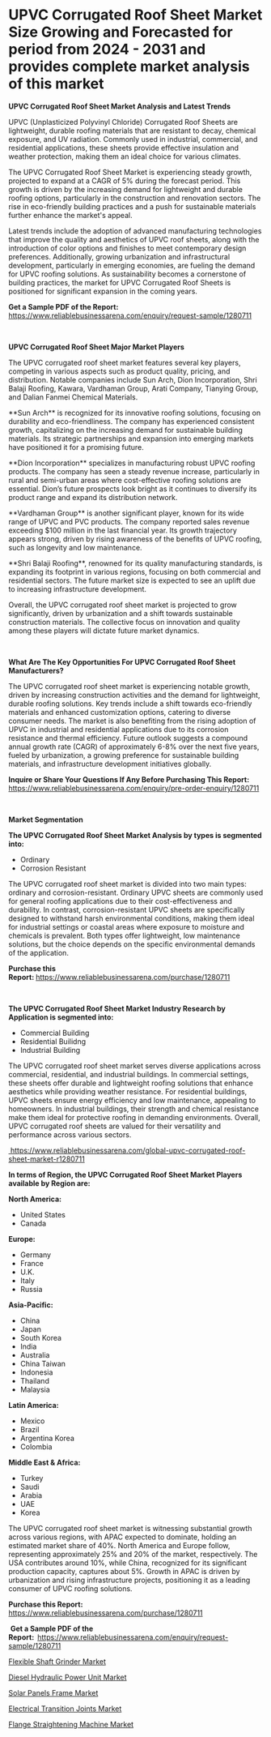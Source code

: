 <p><h1>UPVC Corrugated Roof Sheet Market Size Growing and Forecasted for period from 2024 - 2031 and provides complete market analysis of this market</h1></p><p><strong>UPVC Corrugated Roof Sheet Market Analysis and Latest Trends</strong></p>
<p><p>UPVC (Unplasticized Polyvinyl Chloride) Corrugated Roof Sheets are lightweight, durable roofing materials that are resistant to decay, chemical exposure, and UV radiation. Commonly used in industrial, commercial, and residential applications, these sheets provide effective insulation and weather protection, making them an ideal choice for various climates.</p><p>The UPVC Corrugated Roof Sheet Market is experiencing steady growth, projected to expand at a CAGR of 5% during the forecast period. This growth is driven by the increasing demand for lightweight and durable roofing options, particularly in the construction and renovation sectors. The rise in eco-friendly building practices and a push for sustainable materials further enhance the market's appeal. </p><p>Latest trends include the adoption of advanced manufacturing technologies that improve the quality and aesthetics of UPVC roof sheets, along with the introduction of color options and finishes to meet contemporary design preferences. Additionally, growing urbanization and infrastructural development, particularly in emerging economies, are fueling the demand for UPVC roofing solutions. As sustainability becomes a cornerstone of building practices, the market for UPVC Corrugated Roof Sheets is positioned for significant expansion in the coming years.</p></p>
<p><strong>Get a Sample PDF of the Report:&nbsp;</strong> <a href="https://www.reliablebusinessarena.com/enquiry/request-sample/1280711?utm_campaign=1399&utm_medium=2&utm_source=Github&utm_content=ia&utm_term=18102024&utm_id=upvc-corrugated-roof-sheet">https://www.reliablebusinessarena.com/enquiry/request-sample/1280711</a></p>
<p>&nbsp;</p>
<p><strong>UPVC Corrugated Roof Sheet Major Market Players</strong></p>
<p><p>The UPVC corrugated roof sheet market features several key players, competing in various aspects such as product quality, pricing, and distribution. Notable companies include Sun Arch, Dion Incorporation, Shri Balaji Roofing, Kawara, Vardhaman Group, Arati Company, Tianying Group, and Dalian Fanmei Chemical Materials. </p><p>**Sun Arch** is recognized for its innovative roofing solutions, focusing on durability and eco-friendliness. The company has experienced consistent growth, capitalizing on the increasing demand for sustainable building materials. Its strategic partnerships and expansion into emerging markets have positioned it for a promising future. </p><p>**Dion Incorporation** specializes in manufacturing robust UPVC roofing products. The company has seen a steady revenue increase, particularly in rural and semi-urban areas where cost-effective roofing solutions are essential. Dion’s future prospects look bright as it continues to diversify its product range and expand its distribution network. </p><p>**Vardhaman Group** is another significant player, known for its wide range of UPVC and PVC products. The company reported sales revenue exceeding $100 million in the last financial year. Its growth trajectory appears strong, driven by rising awareness of the benefits of UPVC roofing, such as longevity and low maintenance.</p><p>**Shri Balaji Roofing**, renowned for its quality manufacturing standards, is expanding its footprint in various regions, focusing on both commercial and residential sectors. The future market size is expected to see an uplift due to increasing infrastructure development.</p><p>Overall, the UPVC corrugated roof sheet market is projected to grow significantly, driven by urbanization and a shift towards sustainable construction materials. The collective focus on innovation and quality among these players will dictate future market dynamics.</p></p>
<p>&nbsp;</p>
<p><strong>What Are The Key Opportunities For UPVC Corrugated Roof Sheet Manufacturers?</strong></p>
<p><p>The UPVC corrugated roof sheet market is experiencing notable growth, driven by increasing construction activities and the demand for lightweight, durable roofing solutions. Key trends include a shift towards eco-friendly materials and enhanced customization options, catering to diverse consumer needs. The market is also benefiting from the rising adoption of UPVC in industrial and residential applications due to its corrosion resistance and thermal efficiency. Future outlook suggests a compound annual growth rate (CAGR) of approximately 6-8% over the next five years, fueled by urbanization, a growing preference for sustainable building materials, and infrastructure development initiatives globally.</p></p>
<p><strong>Inquire or Share Your Questions If Any Before Purchasing This Report:</strong> <a href="https://www.reliablebusinessarena.com/enquiry/pre-order-enquiry/1280711?utm_campaign=1399&utm_medium=2&utm_source=Github&utm_content=ia&utm_term=18102024&utm_id=upvc-corrugated-roof-sheet">https://www.reliablebusinessarena.com/enquiry/pre-order-enquiry/1280711</a></p>
<p>&nbsp;</p>
<p><strong>Market Segmentation</strong></p>
<p><strong>The UPVC Corrugated Roof Sheet Market Analysis by types is segmented into:</strong></p>
<p><ul><li>Ordinary</li><li>Corrosion Resistant</li></ul></p>
<p><p>The UPVC corrugated roof sheet market is divided into two main types: ordinary and corrosion-resistant. Ordinary UPVC sheets are commonly used for general roofing applications due to their cost-effectiveness and durability. In contrast, corrosion-resistant UPVC sheets are specifically designed to withstand harsh environmental conditions, making them ideal for industrial settings or coastal areas where exposure to moisture and chemicals is prevalent. Both types offer lightweight, low maintenance solutions, but the choice depends on the specific environmental demands of the application.</p></p>
<p><strong>Purchase this Report:&nbsp;</strong><a href="https://www.reliablebusinessarena.com/purchase/1280711?utm_campaign=1399&utm_medium=2&utm_source=Github&utm_content=ia&utm_term=18102024&utm_id=upvc-corrugated-roof-sheet">https://www.reliablebusinessarena.com/purchase/1280711</a></p>
<p>&nbsp;</p>
<p><strong>The UPVC Corrugated Roof Sheet Market Industry Research by Application is segmented into:</strong></p>
<p><ul><li>Commercial Building</li><li>Residential Builidng</li><li>Industrial Building</li></ul></p>
<p><p>The UPVC corrugated roof sheet market serves diverse applications across commercial, residential, and industrial buildings. In commercial settings, these sheets offer durable and lightweight roofing solutions that enhance aesthetics while providing weather resistance. For residential buildings, UPVC sheets ensure energy efficiency and low maintenance, appealing to homeowners. In industrial buildings, their strength and chemical resistance make them ideal for protective roofing in demanding environments. Overall, UPVC corrugated roof sheets are valued for their versatility and performance across various sectors.</p></p>
<p><a href="https://www.reliablebusinessarena.com/global-upvc-corrugated-roof-sheet-market-r1280711?utm_campaign=1399&utm_medium=2&utm_source=Github&utm_content=ia&utm_term=18102024&utm_id=upvc-corrugated-roof-sheet">&nbsp;https://www.reliablebusinessarena.com/global-upvc-corrugated-roof-sheet-market-r1280711</a></p>
<p><strong>In terms of Region, the UPVC Corrugated Roof Sheet Market Players available by Region are:</strong></p>
<p>
    <p> <strong> North America: </strong>
        <ul>
            <li>United States</li>
            <li>Canada</li>
        </ul>
        </p> 
    <p> <strong> Europe: </strong>
        <ul>
            <li>Germany</li>
            <li>France</li>
            <li>U.K.</li>
            <li>Italy</li>
            <li>Russia</li>
        </ul>
        </p> 
    <p> <strong> Asia-Pacific: </strong>
        <ul>
            <li>China</li>
            <li>Japan</li>
            <li>South Korea</li>
            <li>India</li>
            <li>Australia</li>
            <li>China Taiwan</li>
            <li>Indonesia</li>
            <li>Thailand</li>
            <li>Malaysia</li>
        </ul>
        </p> 
    <p> <strong> Latin America: </strong>
        <ul>
            <li>Mexico</li>
            <li>Brazil</li>
            <li>Argentina Korea</li>
            <li>Colombia</li>
        </ul>
        </p> 
    <p> <strong> Middle East & Africa: </strong>
        <ul>
            <li>Turkey</li>
            <li>Saudi</li>
            <li>Arabia</li>
            <li>UAE</li>
            <li>Korea</li>
        </ul>
    </p>
    </p>
<p><p>The UPVC corrugated roof sheet market is witnessing substantial growth across various regions, with APAC expected to dominate, holding an estimated market share of 40%. North America and Europe follow, representing approximately 25% and 20% of the market, respectively. The USA contributes around 10%, while China, recognized for its significant production capacity, captures about 5%. Growth in APAC is driven by urbanization and rising infrastructure projects, positioning it as a leading consumer of UPVC roofing solutions.</p></p>
<p><strong>Purchase this Report: </strong><a href="https://www.reliablebusinessarena.com/purchase/1280711?utm_campaign=1399&utm_medium=2&utm_source=Github&utm_content=ia&utm_term=18102024&utm_id=upvc-corrugated-roof-sheet">https://www.reliablebusinessarena.com/purchase/1280711</a></p>
<p>&nbsp;<strong>Get a Sample PDF of the Report:&nbsp;&nbsp;</strong><a href="https://www.reliablebusinessarena.com/enquiry/request-sample/1280711?utm_campaign=1399&utm_medium=2&utm_source=Github&utm_content=ia&utm_term=18102024&utm_id=upvc-corrugated-roof-sheet">https://www.reliablebusinessarena.com/enquiry/request-sample/1280711</a></p>
<p><strong></strong></p>
<p><p><a href="https://www.linkedin.com/pulse/flexible-shaft-grinder-market-revolution-size-share-emerging-7vjof?utm_campaign=1399&utm_medium=2&utm_source=Github&utm_content=ia&utm_term=18102024&utm_id=upvc-corrugated-roof-sheet">Flexible Shaft Grinder Market</a></p><p><a href="https://www.linkedin.com/pulse/diesel-hydraulic-power-unit-market-segmentation-applications-oumhf?utm_campaign=1399&utm_medium=2&utm_source=Github&utm_content=ia&utm_term=18102024&utm_id=upvc-corrugated-roof-sheet">Diesel Hydraulic Power Unit Market</a></p><p><a href="https://www.linkedin.com/pulse/emerging-opportunities-challenges-global-solar-panels-frame-hwctf?utm_campaign=1399&utm_medium=2&utm_source=Github&utm_content=ia&utm_term=18102024&utm_id=upvc-corrugated-roof-sheet">Solar Panels Frame Market</a></p><p><a href="https://www.linkedin.com/pulse/strategic-market-insights-global-electrical-transition-joints-j8fkf?utm_campaign=1399&utm_medium=2&utm_source=Github&utm_content=ia&utm_term=18102024&utm_id=upvc-corrugated-roof-sheet">Electrical Transition Joints Market</a></p><p><a href="https://www.linkedin.com/pulse/global-flange-straightening-machine-industry-analysis-share-annef?utm_campaign=1399&utm_medium=2&utm_source=Github&utm_content=ia&utm_term=18102024&utm_id=upvc-corrugated-roof-sheet">Flange Straightening Machine Market</a></p></p>